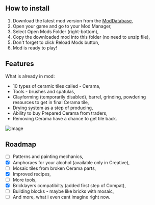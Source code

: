 <!-- HOW TO INSTALL -->
## How to install

1. Download the latest mod version from the [ModDatabase](https://mods.vintagestory.at/ceramos),
2. Open your game and go to your Mod Manager,
3. Select Open Mods Folder (right-bottom),
4. Copy the downloaded mod into this folder (no need to unzip file),
5. Don't forget to click Reload Mods button,
6. Mod is ready to play!


<!-- FEATURES -->
## Features
What is already in mod:
- 10 types of ceramic tiles called - Cerama,
- Tools - brushes and spatulas,
- Clayforming (temporarily disabled), barrel, grinding, powdering resources to get in final Cerama tile,
- Drying system as a step of producing,
- Ability to buy Prepared Cerama from traders,
- Removing Cerama have a chance to get tile back.

![image](https://mods.vintagestory.at/files/asset/3777/Ceramos%20Logo.png)

<!-- ROADMAP -->
## Roadmap
- [ ] Patterns and painting mechanics,
- [x] Amphoraes for your alcohol (available only in Creative),
- [ ] Mosaic tiles from broken Cerama parts,
- [x] Improved recipes,
- [ ] More tools,
- [x] Bricklayers compatibilty (added first step of Compat),
- [ ] Building blocks - maybe like bricks with mosaic,
- [ ] And more, what i even cant imagine right now.

